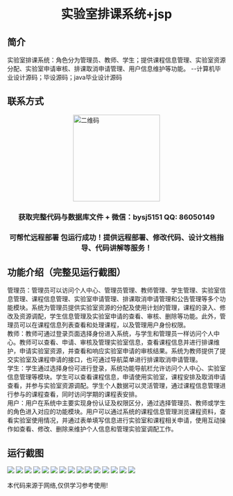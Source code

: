 <p><h1 align="center">实验室排课系统+jsp</h1></p>

## 简介
实验室排课系统：角色分为管理员、教师、学生；提供课程信息管理、实验室资源分配、实验室申请审核、排课取消申请管理、用户信息维护等功能。    --计算机毕业设计源码；毕设源码；java毕业设计源码


## 联系方式
<img src="https://bs-1329754181.cos.ap-shanghai.myqcloud.com/wx.jpg" alt="二维码" style="display: block; margin: 0 auto;" width="200px">
<p><h3 align="center">获取完整代码与数据库文件 + 微信：bysj5151 QQ: 86050149</h3></p>
<p><h3 align="center">可帮忙远程部署 包运行成功！提供远程部署、修改代码、设计文档指导、代码讲解等服务！</h3></p>

## 功能介绍（完整见运行截图）
管理员：管理员可以访问个人中心、管理员管理、教师管理、学生管理、实验室信息管理、课程信息管理、实验室申请管理、排课取消申请管理和公告管理等多个功能模块。系统为管理员提供实验室资源的分配及使用计划的管理，课程的录入、修改及资源调配，学生信息管理及实验室申请的查看、审核、删除等功能。此外，管理员可以在课程信息列表查看和处理课程，以及管理用户身份权限。  
教师：教师可通过登录页面选择身份进入系统，与学生和管理员一样访问个人中心。教师可以查看、申请、审核及管理实验室信息，查看课程信息并进行排课维护，申请实验室资源，并查看和响应实验室申请的审核结果。系统为教师提供了提交实验室及课程申请的接口，也可通过导航菜单进行排课取消申请管理。  
学生：学生通过选择身份可进行登录，系统功能导航栏允许访问个人中心、实验室信息管理等模块。学生可以查看课程信息，申请使用实验室，课程安排及取消申请查看，并参与实验室资源调配。学生个人数据可以灵活管理，通过课程信息管理进行参与的课程查看，同时访问学期的课程表安排。  
用户：用户在系统中主要实现身份认证及权限区分，通过选择管理员、教师或学生的角色进入对应的功能模块。用户可以通过系统的课程信息管理浏览课程资料，查看实验室使用情况，并通过表单填写信息进行实验室和课程相关申请，使用互动操作如查看、修改、删除来维护个人信息和管理实验室调配工作。


## 运行截图
![](https://bs-1329754181.cos.ap-shanghai.myqcloud.com/ssm/LaboratorySchedulingSystemJsp/img/001.jpg)
![](https://bs-1329754181.cos.ap-shanghai.myqcloud.com/ssm/LaboratorySchedulingSystemJsp/img/002.jpg)
![](https://bs-1329754181.cos.ap-shanghai.myqcloud.com/ssm/LaboratorySchedulingSystemJsp/img/003.jpg)
![](https://bs-1329754181.cos.ap-shanghai.myqcloud.com/ssm/LaboratorySchedulingSystemJsp/img/004.jpg)
![](https://bs-1329754181.cos.ap-shanghai.myqcloud.com/ssm/LaboratorySchedulingSystemJsp/img/005.jpg)
![](https://bs-1329754181.cos.ap-shanghai.myqcloud.com/ssm/LaboratorySchedulingSystemJsp/img/006.jpg)
![](https://bs-1329754181.cos.ap-shanghai.myqcloud.com/ssm/LaboratorySchedulingSystemJsp/img/007.jpg)
![](https://bs-1329754181.cos.ap-shanghai.myqcloud.com/ssm/LaboratorySchedulingSystemJsp/img/008.jpg)
![](https://bs-1329754181.cos.ap-shanghai.myqcloud.com/ssm/LaboratorySchedulingSystemJsp/img/009.jpg)
![](https://bs-1329754181.cos.ap-shanghai.myqcloud.com/ssm/LaboratorySchedulingSystemJsp/img/010.jpg)
![](https://bs-1329754181.cos.ap-shanghai.myqcloud.com/ssm/LaboratorySchedulingSystemJsp/img/011.jpg)
![](https://bs-1329754181.cos.ap-shanghai.myqcloud.com/ssm/LaboratorySchedulingSystemJsp/img/012.jpg)
![](https://bs-1329754181.cos.ap-shanghai.myqcloud.com/ssm/LaboratorySchedulingSystemJsp/img/013.jpg)
![](https://bs-1329754181.cos.ap-shanghai.myqcloud.com/ssm/LaboratorySchedulingSystemJsp/img/014.jpg)
![](https://bs-1329754181.cos.ap-shanghai.myqcloud.com/ssm/LaboratorySchedulingSystemJsp/img/015.jpg)

<p>本代码来源于网络,仅供学习参考使用!</p>
